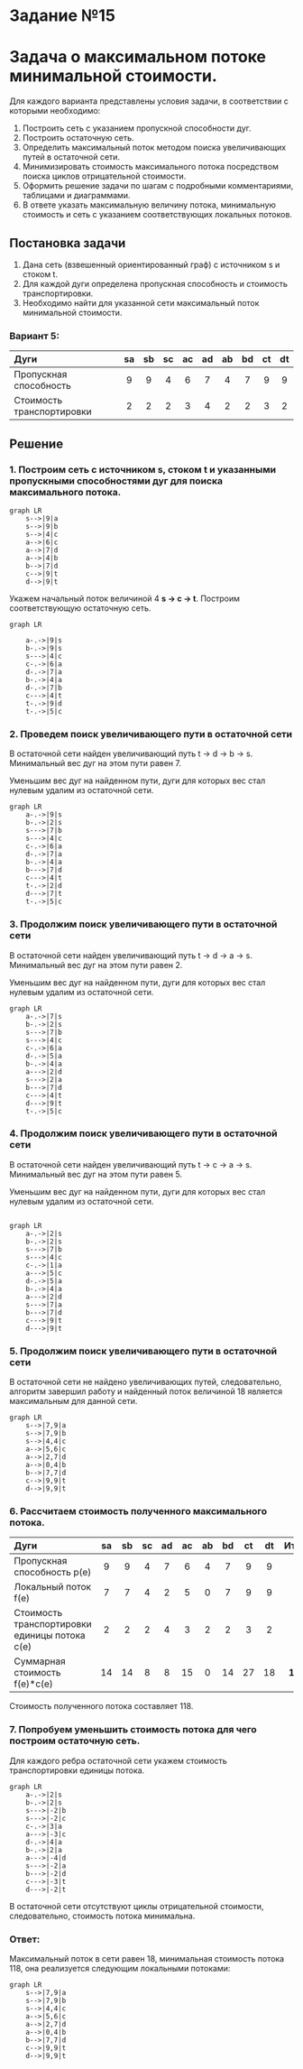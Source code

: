 # Задание №15
# Задача о максимальном потоке минимальной стоимости.
Для каждого варианта представлены условия задачи, в соответствии с которыми необходимо: 
1. Построить сеть с указанием пропускной способности дуг.
2. Построить остаточную сеть.
3. Определить максимальный поток методом поиска увеличивающих путей в остаточной сети.
4. Минимизировать стоимость максимального потока посредством поиска циклов отрицательной стоимости.
5. Оформить решение задачи по шагам с подробными комментариями, таблицами и диаграммами.
6. В ответе указать максимальную величину потока, минимальную стоимость и сеть с указанием соответствующих локальных потоков.

## Постановка задачи
1. Дана сеть (взвешенный ориентированный граф) с источником s и стоком t.
2. Для каждой дуги определена пропускная способность и стоимость транспортировки.
3. Необходимо найти для указанной сети максимальный поток минимальной стоимости. 

### Вариант 5: 

| Дуги                      | sa | sb | sc | ac | ad | ab | bd | ct | dt |
|:--------------------------|:--:|:--:|:--:|:--:|:--:|:--:|:--:|:--:|:--:|
| Пропускная способность    | 9  | 9  | 4  | 6  | 7  | 4  | 7  | 9  | 9  |
| Стоимость транспортировки | 2  | 2  | 2  | 3  | 4  | 2  | 2  | 3  | 2  |

## Решение
### 1. Построим сеть с источником **s**, стоком **t** и указанными пропускными способностями дуг для поиска максимального потока.

```mermaid
graph LR
    s-->|9|a
    s-->|9|b
    s-->|4|c
    a-->|6|c
    a-->|7|d
    a-->|4|b
    b-->|7|d
    c-->|9|t
    d-->|9|t
```
Укажем начальный поток величиной 4 **s -> c -> t**. Построим соответствующую остаточную сеть.

```mermaid
graph LR

    a-.->|9|s
    b-.->|9|s
    s--->|4|c
    c-.->|6|a
    d-.->|7|a
    b-.->|4|a
    d-.->|7|b
    c--->|4|t
    t-.->|9|d
    t-.->|5|c
```

### 2. Проведем поиск увеличивающего пути в остаточной сети
В остаточной сети найден увеличивающий путь t -> d -> b -> s. Минимальный вес дуг на этом пути равен 7.

Уменьшим вес дуг на найденном пути, дуги для которых вес стал нулевым удалим из остаточной сети.

```mermaid
graph LR
    a-.->|9|s
    b-.->|2|s
    s--->|7|b
    s--->|4|c
    c-.->|6|a
    d-.->|7|a
    b-.->|4|a
    b--->|7|d
    c--->|4|t
    t-.->|2|d
    d--->|7|t
    t-.->|5|c
```

### 3. Продолжим поиск увеличивающего пути в остаточной сети
В остаточной сети найден увеличивающий путь t -> d -> a -> s. Минимальный вес дуг на этом пути равен 2.

Уменьшим вес дуг на найденном пути, дуги для которых вес стал нулевым удалим из остаточной сети.

```mermaid
graph LR
    a-.->|7|s
    b-.->|2|s
    s--->|7|b
    s--->|4|c
    c-.->|6|a
    d-.->|5|a
    b-.->|4|a
    a--->|2|d
    s--->|2|a
    b--->|7|d
    c--->|4|t
    d--->|9|t
    t-.->|5|c
```
### 4. Продолжим поиск увеличивающего пути в остаточной сети
В остаточной сети найден увеличивающий путь t -> c -> a -> s. Минимальный вес дуг на этом пути равен 5.

Уменьшим вес дуг на найденном пути, дуги для которых вес стал нулевым удалим из остаточной сети.

```mermaid

graph LR
    a-.->|2|s
    b-.->|2|s
    s--->|7|b
    s--->|4|c
    c-.->|1|a
    a--->|5|c
    d-.->|5|a
    b-.->|4|a
    a--->|2|d
    s--->|7|a
    b--->|7|d
    c--->|9|t
    d--->|9|t
```
### 5. Продолжим поиск увеличивающего пути в остаточной сети

В остаточной сети не найдено увеличивающих путей, следовательно, алгоритм завершил работу и найденный поток величиной 18 является максимальным для данной сети.
```mermaid
graph LR
    s-->|7,9|a
    s-->|7,9|b
    s-->|4,4|c
    a-->|5,6|c
    a-->|2,7|d
    a-->|0,4|b
    b-->|7,7|d
    c-->|9,9|t
    d-->|9,9|t
```

### 6. Рассчитаем стоимость полученного максимального потока.

| Дуги                                          | sa | sb | sc | ad | ac | ab | bd | ct | dt |  Итого  |
|:----------------------------------------------|:--:|:--:|:--:|:--:|:--:|:--:|:--:|:--:|:--:|:-------:|
| Пропускная способность p(e)                   | 9  | 9  | 4  | 7  | 6  | 4  | 7  | 9  | 9  |         |
| Локальный поток f(e)                          | 7  | 7  | 4  | 2  | 5  | 0  | 7  | 9  | 9  |         |
| Стоимость транспортировки единицы потока c(e) | 2  | 2  | 2  | 4  | 3  | 2  | 2  | 3  | 2  |         |
| Суммарная стоимость f(e)*c(e)                 | 14 | 14 | 8  | 8  | 15 | 0  | 14 | 27 | 18 | **118** |

Стоимость полученного потока составляет 118. 

### 7. Попробуем уменьшить стоимость потока для чего построим остаточную сеть.
Для каждого ребра остаточной сети укажем стоимость транспортировки единицы потока.

```mermaid
graph LR
    a-.->|2|s
    b-.->|2|s
    s--->|-2|b
    s--->|-2|c
    c-.->|3|a
    a--->|-3|c
    d-.->|4|a
    b-.->|2|a
    a--->|-4|d
    s--->|-2|a
    b--->|-2|d
    c--->|-3|t
    d--->|-2|t
```

В остаточной сети отсутствуют циклы отрицательной стоимости, следовательно, стоимость потока минимальна.

### Ответ:
Максимальный поток в сети равен 18, минимальная стоимость потока 118, она реализуется следующим локальными потоками:

```mermaid
graph LR
    s-->|7,9|a
    s-->|7,9|b
    s-->|4,4|c
    a-->|5,6|c
    a-->|2,7|d
    a-->|0,4|b
    b-->|7,7|d
    c-->|9,9|t
    d-->|9,9|t
```
